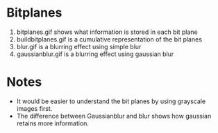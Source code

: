 # Bitplanes
1. bitplanes.gif shows what information is stored in each bit plane
2. buildbitplanes.gif is a cumulative representation of the bit planes
3. blur.gif is a blurring effect using simple blur
4. gaussianblur.gif is a blurring effect using gaussian blur

# Notes
- It would be easier to understand the bit planes by using grayscale images first.
- The difference between Gaussianblur and blur shows how gaussian retains more information.
